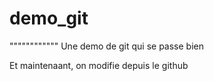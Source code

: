 # demo_git
""""""""""""
Une demo de git qui se passe bien

Et maintenaant, on modifie depuis le github
